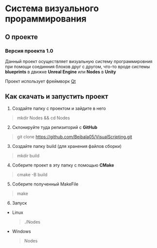 # Система визуального прораммирования

## О проекте
### Версия проекта 1.0

Данный проект осуществляет визуальную систему программировния при помощи соединния блоков друг с другом, что-то вроде системы **blueprints** в движке **Unreal Engine** или **Nodes** в **Unity**

Проект использует фреймворк [Qt](https://www.qt.io/)

## Как скачать и запустить проект
1. Создайте папку с проектом и зайдите в него
> mkdir Nodes && cd Nodes

2. Склонируйте туда репизиторий с **GitHub**
> git clone https://github.com/Beibala05/VisualScripting.git

3. Создайте папку build (для хранения файлов сборки)
> mkdir build

4. Соберите проект в эту папку с помощью **CMake**
> cmake -B build

5. Соберите полученный MakeFile
> make

6. Запуск
- Linux
    > ./Nodes
- Windows
    > Nodes